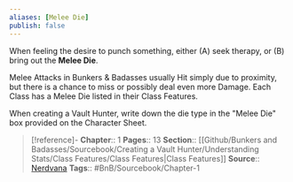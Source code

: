```yaml
---
aliases: [Melee Die]
publish: false
---
```


When feeling the desire to punch something, either (A) seek therapy, or (B) bring out the **Melee Die**.

Melee Attacks in Bunkers & Badasses usually Hit simply due to proximity, but there is a chance to miss or possibly deal even more Damage. Each Class has a Melee Die listed in their Class Features.

When creating a Vault Hunter, write down the die type in the "Melee Die" box provided on the Character Sheet.

> [!reference]- 
> **Chapter**:: 1
> **Pages**:: 13
> **Section**:: [[Github/Bunkers and Badasses/Sourcebook/Creating a Vault Hunter/Understanding Stats/Class Features/Class Features|Class Features]]
> **Source**:: [Nerdvana](https://nerdvanagames.com)
> **Tags**:: #BnB/Sourcebook/Chapter-1 
